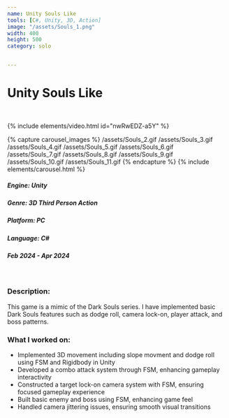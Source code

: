 ```yaml
---
name: Unity Souls Like
tools: [C#, Unity, 3D, Action]
image: "/assets/Souls_1.png"
width: 400
height: 500
category: solo


---
```

# Unity Souls Like
<br>

{% include elements/video.html id="nwRwEDZ-a5Y" %}

{% capture carousel_images %}
/assets/Souls_2.gif
/assets/Souls_3.gif
/assets/Souls_4.gif
/assets/Souls_5.gif
/assets/Souls_6.gif
/assets/Souls_7.gif
/assets/Souls_8.gif
/assets/Souls_9.gif
/assets/Souls_10.gif
/assets/Souls_11.gif
{% endcapture %}
{% include elements/carousel.html %}

##### Engine: Unity
##### Genre: 3D Third Person Action
##### Platform: PC
##### Language: C# 
##### Feb 2024 - Apr 2024

<br/>

### Description:
This game is a mimic of the Dark Souls series. I have implemented basic Dark Souls features such as dodge roll, camera lock-on, player attack, and boss patterns.

### What I worked on:
- Implemented 3D movement including slope movment and dodge roll using FSM and Rigidbody in Unity                                                    
- Developed a combo attack system through FSM, enhancing gameplay interactivity
- Constructed a target lock-on camera system with FSM, ensuring focused gameplay experience
- Built basic enemy and boss using FSM, enhancing game feel
- Handled camera jittering issues, ensuring smooth visual transitions

